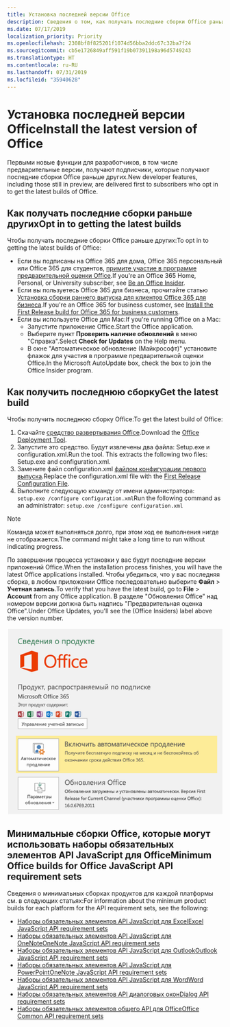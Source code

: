 ```yaml
---
title: Установка последней версии Office
description: Сведения о том, как получать последние сборки Office раньше других.
ms.date: 07/17/2019
localization_priority: Priority
ms.openlocfilehash: 2308bf8f825201f1074d56bba2ddc67c32ba7f24
ms.sourcegitcommit: cb5e1726849aff591f19b07391198a96d5749243
ms.translationtype: HT
ms.contentlocale: ru-RU
ms.lasthandoff: 07/31/2019
ms.locfileid: "35940628"
---
```

# <a name="install-the-latest-version-of-office"></a><span data-ttu-id="7a19c-103">Установка последней версии Office</span><span class="sxs-lookup"><span data-stu-id="7a19c-103">Install the latest version of Office</span></span>

<span data-ttu-id="7a19c-104">Первыми новые функции для разработчиков, в том числе предварительные версии, получают подписчики, которые получают последние сборки Office раньше других.</span><span class="sxs-lookup"><span data-stu-id="7a19c-104">New developer features, including those still in preview, are delivered first to subscribers who opt in to get the latest builds of Office.</span></span>

## <a name="opt-in-to-getting-the-latest-builds"></a><span data-ttu-id="7a19c-105">Как получать последние сборки раньше других</span><span class="sxs-lookup"><span data-stu-id="7a19c-105">Opt in to getting the latest builds</span></span>

<span data-ttu-id="7a19c-106">Чтобы получать последние сборки Office раньше других:</span><span class="sxs-lookup"><span data-stu-id="7a19c-106">To opt in to getting the latest builds of Office:</span></span>

- <span data-ttu-id="7a19c-107">Если вы подписаны на Office 365 для дома, Office 365 персональный или Office 365 для студентов, [примите участие в программе предварительной оценки Office](https://products.office.com/office-insider).</span><span class="sxs-lookup"><span data-stu-id="7a19c-107">If you're an Office 365 Home, Personal, or University subscriber, see [Be an Office Insider](https://products.office.com/office-insider).</span></span>
- <span data-ttu-id="7a19c-108">Если вы пользуетесь Office 365 для бизнеса, прочитайте статью [Установка сборки раннего выпуска для клиентов Office 365 для бизнеса](https://support.office.com/article/Install-the-First-Release-build-for-Office-365-for-business-customers-4dd8ba40-73c0-4468-b778-c7b744d03ead).</span><span class="sxs-lookup"><span data-stu-id="7a19c-108">If you're an Office 365 for business customer, see [Install the First Release build for Office 365 for business customers](https://support.office.com/article/Install-the-First-Release-build-for-Office-365-for-business-customers-4dd8ba40-73c0-4468-b778-c7b744d03ead).</span></span>
- <span data-ttu-id="7a19c-109">Если вы используете Office для Mac:</span><span class="sxs-lookup"><span data-stu-id="7a19c-109">If you're running Office on a Mac:</span></span>
  - <span data-ttu-id="7a19c-110">Запустите приложение Office.</span><span class="sxs-lookup"><span data-stu-id="7a19c-110">Start the Office application.</span></span>
  - <span data-ttu-id="7a19c-111">Выберите пункт **Проверить наличие обновлений** в меню "Справка".</span><span class="sxs-lookup"><span data-stu-id="7a19c-111">Select **Check for Updates** on the Help menu.</span></span>
  - <span data-ttu-id="7a19c-112">В окне "Автоматическое обновление (Майкрософт)" установите флажок для участия в программе предварительной оценки Office.</span><span class="sxs-lookup"><span data-stu-id="7a19c-112">In the Microsoft AutoUpdate box, check the box to join the Office Insider program.</span></span>

## <a name="get-the-latest-build"></a><span data-ttu-id="7a19c-113">Как получить последнюю сборку</span><span class="sxs-lookup"><span data-stu-id="7a19c-113">Get the latest build</span></span>

<span data-ttu-id="7a19c-114">Чтобы получить последнюю сборку Office:</span><span class="sxs-lookup"><span data-stu-id="7a19c-114">To get the latest build of Office:</span></span>

1. <span data-ttu-id="7a19c-115">Скачайте [средство развертывания Office](https://www.microsoft.com/download/details.aspx?id=49117).</span><span class="sxs-lookup"><span data-stu-id="7a19c-115">Download the [Office Deployment Tool](https://www.microsoft.com/download/details.aspx?id=49117).</span></span>
2. <span data-ttu-id="7a19c-p101">Запустите это средство. Будут извлечены два файла: Setup.exe и configuration.xml.</span><span class="sxs-lookup"><span data-stu-id="7a19c-p101">Run the tool. This extracts the following two files: Setup.exe and configuration.xml.</span></span>
3. <span data-ttu-id="7a19c-118">Замените файл configuration.xml [файлом конфигурации первого выпуска](https://raw.githubusercontent.com/OfficeDev/Office-Add-in-Commands-Samples/master/Tools/FirstReleaseConfig/configuration.xml).</span><span class="sxs-lookup"><span data-stu-id="7a19c-118">Replace the configuration.xml file with the [First Release Configuration File](https://raw.githubusercontent.com/OfficeDev/Office-Add-in-Commands-Samples/master/Tools/FirstReleaseConfig/configuration.xml).</span></span>
4. <span data-ttu-id="7a19c-119">Выполните следующую команду от имени администратора: `setup.exe /configure configuration.xml`</span><span class="sxs-lookup"><span data-stu-id="7a19c-119">Run the following command as an administrator:  `setup.exe /configure configuration.xml`</span></span>

> [!NOTE]
> <span data-ttu-id="7a19c-120">Команда может выполняться долго, при этом ход ее выполнения нигде не отображается.</span><span class="sxs-lookup"><span data-stu-id="7a19c-120">The command might take a long time to run without indicating progress.</span></span>

<span data-ttu-id="7a19c-121">По завершении процесса установки у вас будут последние версии приложений Office.</span><span class="sxs-lookup"><span data-stu-id="7a19c-121">When the installation process finishes, you will have the latest Office applications installed.</span></span> <span data-ttu-id="7a19c-122">Чтобы убедиться, что у вас последняя сборка, в любом приложении Office последовательно выберите **Файл** > **Учетная запись**.</span><span class="sxs-lookup"><span data-stu-id="7a19c-122">To verify that you have the latest build, go to **File** > **Account** from any Office application.</span></span> <span data-ttu-id="7a19c-123">В разделе "Обновления Office" над номером версии должна быть надпись "Предварительная оценка Office".</span><span class="sxs-lookup"><span data-stu-id="7a19c-123">Under Office Updates, you'll see the (Office Insiders) label above the version number.</span></span>

![Снимок экрана, на котором показаны сведения о продукте с надписью "Предварительная оценка Office"](../images/office-insiders.png)

## <a name="minimum-office-builds-for-office-javascript-api-requirement-sets"></a><span data-ttu-id="7a19c-125">Минимальные сборки Office, которые могут использовать наборы обязательных элементов API JavaScript для Office</span><span class="sxs-lookup"><span data-stu-id="7a19c-125">Minimum Office builds for Office JavaScript API requirement sets</span></span>

<span data-ttu-id="7a19c-126">Сведения о минимальных сборках продуктов для каждой платформы см. в следующих статьях:</span><span class="sxs-lookup"><span data-stu-id="7a19c-126">For information about the minimum product builds for each platform for the API requirement sets, see the following:</span></span>

- [<span data-ttu-id="7a19c-127">Наборы обязательных элементов API JavaScript для Excel</span><span class="sxs-lookup"><span data-stu-id="7a19c-127">Excel JavaScript API requirement sets</span></span>](/office/dev/add-ins/reference/requirement-sets/excel-api-requirement-sets)
- [<span data-ttu-id="7a19c-128">Наборы обязательных элементов API JavaScript для OneNote</span><span class="sxs-lookup"><span data-stu-id="7a19c-128">OneNote JavaScript API requirement sets</span></span>](/office/dev/add-ins/reference/requirement-sets/onenote-api-requirement-sets)
- [<span data-ttu-id="7a19c-129">Наборы обязательных элементов API JavaScript для Outlook</span><span class="sxs-lookup"><span data-stu-id="7a19c-129">Outlook JavaScript API requirement sets</span></span>](/office/dev/add-ins/reference/requirement-sets/outlook-api-requirement-sets)
- [<span data-ttu-id="7a19c-130">Наборы обязательных элементов API JavaScript для PowerPoint</span><span class="sxs-lookup"><span data-stu-id="7a19c-130">OneNote JavaScript API requirement sets</span></span>](/office/dev/add-ins/reference/requirement-sets/powerpoint-api-requirement-sets)
- [<span data-ttu-id="7a19c-131">Наборы обязательных элементов API JavaScript для Word</span><span class="sxs-lookup"><span data-stu-id="7a19c-131">Word JavaScript API requirement sets</span></span>](/office/dev/add-ins/reference/requirement-sets/word-api-requirement-sets)
- [<span data-ttu-id="7a19c-132">Наборы обязательных элементов API диалоговых окон</span><span class="sxs-lookup"><span data-stu-id="7a19c-132">Dialog API requirement sets</span></span>](/office/dev/add-ins/reference/requirement-sets/dialog-api-requirement-sets)
- [<span data-ttu-id="7a19c-133">Наборы обязательных элементов общего API для Office</span><span class="sxs-lookup"><span data-stu-id="7a19c-133">Office Common API requirement sets</span></span>](/office/dev/add-ins/reference/requirement-sets/office-add-in-requirement-sets)
